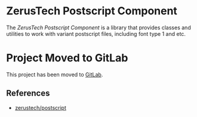 # ZerusTech Postscript Component
The *ZerusTech Postscript Component* is a library that provides classes and
utilities to work with variant postscript files, including font type 1 and etc.

# Project Moved to GitLab
This project has been moved to [GitLab][1].

References
----------
* [zerustech/postscript][1]

[1]:  https://gitlab.com/zerustech/postscript "zerustech/postscript"
